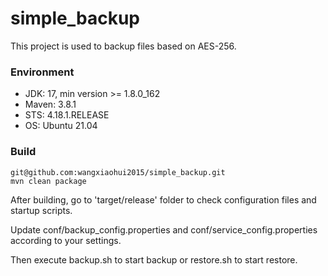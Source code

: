# simple_backup
This project is used to backup files based on AES-256.

### Environment
- JDK: 17, min version >= 1.8.0_162
- Maven: 3.8.1
- STS: 4.18.1.RELEASE
- OS: Ubuntu 21.04

### Build
```
git@github.com:wangxiaohui2015/simple_backup.git
mvn clean package
```
After building, go to 'target/release' folder to check configuration files and startup scripts.

Update conf/backup_config.properties and conf/service_config.properties according to your settings.

Then execute backup.sh to start backup or restore.sh to start restore.
